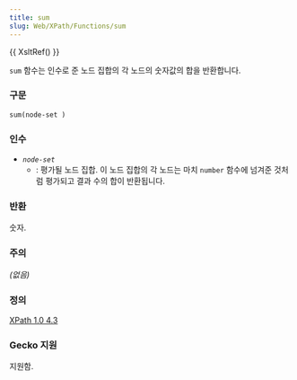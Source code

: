 ```yaml
---
title: sum
slug: Web/XPath/Functions/sum
---
```


{{ XsltRef() }}

`sum` 함수는 인수로 준 노드 집합의 각 노드의 숫자값의 합을 반환합니다.

### 구문

```
sum(node-set )
```

### 인수

- _`node-set`_
  - : 평가될 노드 집합. 이 노드 집합의 각 노드는 마치 `number` 함수에 넘겨준 것처럼 평가되고 결과 수의 합이 반환됩니다.

### 반환

숫자.

### 주의

_(없음)_

### 정의

[XPath 1.0 4.3](http://www.w3.org/TR/xpath#function-sum)

### Gecko 지원

지원함.
